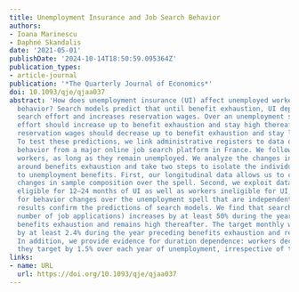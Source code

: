 ```yaml
---
title: Unemployment Insurance and Job Search Behavior
authors:
- Ioana Marinescu
- Daphné Skandalis
date: '2021-05-01'
publishDate: '2024-10-14T18:50:59.095364Z'
publication_types:
- article-journal
publication: '*The Quarterly Journal of Economics*'
doi: 10.1093/qje/qjaa037
abstract: 'How does unemployment insurance (UI) affect unemployed workers’ search
  behavior? Search models predict that until benefit exhaustion, UI depresses job
  search effort and increases reservation wages. Over an unemployment spell, search
  effort should increase up to benefit exhaustion and stay high thereafter. Meanwhile,
  reservation wages should decrease up to benefit exhaustion and stay low thereafter.
  To test these predictions, we link administrative registers to data on job search
  behavior from a major online job search platform in France. We follow over 400,000
  workers, as long as they remain unemployed. We analyze the changes in search behavior
  around benefits exhaustion and take two steps to isolate the individual response
  to unemployment benefits. First, our longitudinal data allows us to correct for
  changes in sample composition over the spell. Second, we exploit data on workers
  eligible for 12–24 months of UI as well as workers ineligible for UI, to control
  for behavior changes over the unemployment spell that are independent of UI. Our
  results confirm the predictions of search models. We find that search effort (the
  number of job applications) increases by at least 50% during the year preceding
  benefits exhaustion and remains high thereafter. The target monthly wage decreases
  by at least 2.4% during the year preceding benefits exhaustion and remains low thereafter.
  In addition, we provide evidence for duration dependence: workers decrease the wage
  they target by 1.5% over each year of unemployment, irrespective of their UI status.'
links:
- name: URL
  url: https://doi.org/10.1093/qje/qjaa037
---
```

